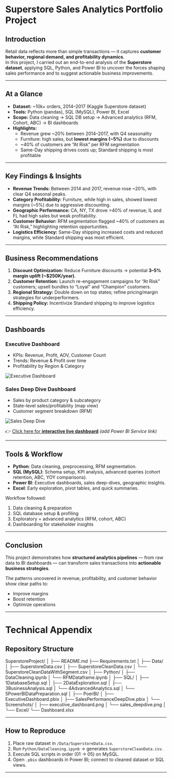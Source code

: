 # Superstore Sales Analytics Portfolio Project  

## Introduction  
Retail data reflects more than simple transactions — it captures **customer behavior, regional demand, and profitability dynamics**.  
In this project, I carried out an end-to-end analysis of the **Superstore dataset**, applying SQL, Python, and Power BI to uncover the forces shaping sales performance and to suggest actionable business improvements.  

---

## At a Glance  
- **Dataset:** ~10k+ orders, 2014–2017 (Kaggle Superstore dataset)  
- **Tools:** Python (pandas), SQL (MySQL), Power BI, Excel  
- **Scope:** Data cleaning → SQL DB setup → Advanced analytics (RFM, Cohort, ABC) → BI dashboards  
- **Highlights:**  
  - Revenue grew ~20% between 2014–2017, with Q4 seasonality  
  - Furniture: high sales, but **lowest margins (~5%)** due to discounts  
  - ~40% of customers are “At Risk” per RFM segmentation  
  - Same-Day shipping drives costs up; Standard shipping is most profitable  

---

## Key Findings & Insights  
- **Revenue Trends:** Between 2014 and 2017, revenue rose ~20%, with clear Q4 seasonal peaks.  
- **Category Profitability:** Furniture, while high in sales, showed lowest margins (~5%) due to aggressive discounting.  
- **Geographic Performance:** CA, NY, TX drove >40% of revenue; IL and FL had high sales but weak profitability.  
- **Customer Behavior:** RFM segmentation flagged ~40% of customers as “At Risk,” highlighting retention opportunities.  
- **Logistics Efficiency:** Same-Day shipping increased costs and reduced margins, while Standard shipping was most efficient.  

---

## Business Recommendations  
1. **Discount Optimization:** Reduce Furniture discounts → potential **3–5% margin uplift (~$250K/year)**.  
2. **Customer Retention:** Launch re-engagement campaigns for “At Risk” customers; upsell bundles to “Loyal” and “Champion” customers.  
3. **Regional Strategy:** Double down on top states; refine pricing/margin strategies for underperformers.  
4. **Shipping Policy:** Incentivize Standard shipping to improve logistics efficiency.  

---

## Dashboards  

### Executive Dashboard  
- KPIs: Revenue, Profit, AOV, Customer Count  
- Trends: Revenue & Profit over time  
- Profitability by Region & Category  

![Executive Dashboard](powerbi/screenshots/executive_dashboard.png)

### Sales Deep Dive Dashboard  
- Sales by product category & subcategory  
- State-level sales/profitability (map view)  
- Customer segment breakdown (RFM)  

![Sales Deep Dive](powerbi/screenshots/sales_deepdive.png)  

👉 [Click here for **interactive live dashboard**](#) *(add Power BI Service link)*  

---

## Tools & Workflow  
- **Python**: Data cleaning, preprocessing, RFM segmentation.  
- **SQL (MySQL)**: Schema setup, KPI analysis, advanced queries (cohort retention, ABC, YOY comparisons).  
- **Power BI**: Executive dashboards, sales deep-dives, geographic insights.  
- **Excel**: Early exploration, pivot tables, and quick summaries.  

Workflow followed:  
1. Data cleaning & preparation  
2. SQL database setup & profiling  
3. Exploratory + advanced analytics (RFM, cohort, ABC)  
4. Dashboarding for stakeholder insights  

---

## Conclusion  
This project demonstrates how **structured analytics pipelines** — from raw data to BI dashboards — can transform sales transactions into **actionable business strategies**.  

The patterns uncovered in revenue, profitability, and customer behavior show clear paths to:  
- Improve margins  
- Boost retention  
- Optimize operations  

---

# Technical Appendix  

## Repository Structure 

SuperstoreProject/
│
├── README.md
├── Requirements.txt 
│
├── Data/
│ ├── SuperstoreData.csv
│ ├── SuperstoreCleanData.csv
│ └── SuperstoreCleanDataWithSegment.csv
│
├── Python/ 
│ ├── DataCleaning.ipynb
│ └── RFMDataframe.ipynb
│
├── SQL/
│ ├── 1DatabaseSetup.sql
│ ├── 2DataExploration.sql
│ ├── 3BusinessAnalysis.sql
│ └── 4AdvancedAnalytics.sql
│ └── 5PowerBIDataPreparation.sql
│
├── PoerBI/
│ ├── ExecutiveDashboard.pbix
│ ├── SalesPerformanceDeepDive.pbix
│ └── Screenshots/
│ ├── executive_dashboard.png
│ └── sales_deepdive.png
│
└── Excel/
└── Dashboard.xlsx



---

## How to Reproduce  
1. Place raw dataset in `/Data/SuperstoreData.csv`.  
2. Run `Python/DataCleaning.ipynb` → generates `SuperstoreCleanData.csv`.  
3. Execute SQL scripts in order (01 → 05) on MySQL.  
4. Open `.pbix` dashboards in Power BI; connect to cleaned dataset or SQL views.  

---
